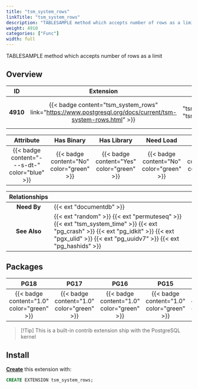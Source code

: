 ```yaml
---
title: "tsm_system_rows"
linkTitle: "tsm_system_rows"
description: "TABLESAMPLE method which accepts number of rows as a limit"
weight: 4910
categories: ["Func"]
width: full
---
```


TABLESAMPLE method which accepts number of rows as a limit

## Overview

|    ID    | Extension |  Package   | Version |        Category        |           License            |       Language       |
|:--------:|:---------:|:----------:|:-------:|:----------------------:|:----------------------------:|:--------------------:|
| **4910** | {{< badge content="tsm_system_rows" link="https://www.postgresql.org/docs/current/tsm-system-rows.html" >}} | {{< ext "tsm_system_rows" "tsm_system_rows" >}} | `1.0` | {{< category "FUNC" >}} | {{< license "PostgreSQL" >}} | {{< language "C" >}} |


|  Attribute | Has Binary | Has Library | Need Load | Has DDL | Relocatable | Trusted |
|:----------:|:----------:|:-----------:|:---------:|:-------:|:-----------:|:-------:|
| {{< badge content="---s-dt-" color="blue" >}} | {{< badge content="No" color="green" >}} | {{< badge content="Yes" color="green" >}} | {{< badge content="No" color="green" >}} | {{< badge content="Yes" color="green" >}} | {{< badge content="no" color="red" >}} | {{< badge content="yes" color="green" >}} |


| **Relationships** |   |
|:-----------------:|:----|
|    **Need By**    | {{< ext "documentdb" >}} |
|   **See Also**    | {{< ext "random" >}} {{< ext "permuteseq" >}} {{< ext "tsm_system_time" >}} {{< ext "pg_crash" >}} {{< ext "pg_idkit" >}} {{< ext "pgx_ulid" >}} {{< ext "pg_uuidv7" >}} {{< ext "pg_hashids" >}} |


## Packages

| **PG18** | **PG17** | **PG16** | **PG15** | **PG14** |
|:--------:|:--------:|:--------:|:--------:|:--------:|
| {{< badge content="1.0" color="green" >}} | {{< badge content="1.0" color="green" >}} | {{< badge content="1.0" color="green" >}} | {{< badge content="1.0" color="green" >}} | {{< badge content="1.0" color="green" >}} |

> [!Tip] This is a built-in contrib extension ship with the PostgreSQL kernel


## Install

[**Create**](https://ext.pgsty.com/usage/create) this extension with:

```sql
CREATE EXTENSION tsm_system_rows;
```
